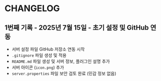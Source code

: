 # CHANGELOG

## 1번째 기록 - 2025년 7월 15일 - 초기 설정 및 GitHub 연동

*   서버 설정 파일 GitHub 저장소 연동 시작
*   `.gitignore` 파일 생성 및 적용
*   `README.md` 파일 생성 및 서버 정보, 플러그인 설명 추가
*   서버 아이콘 (`icon.png`) 추가
*   `server.properties` 파일 보안 검토 완료 (민감 정보 없음)

